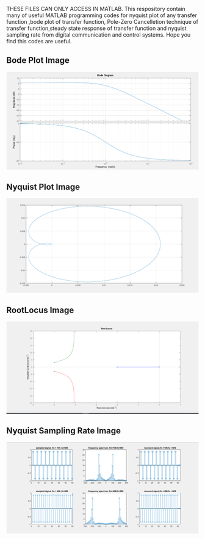 THESE FILES CAN ONLY ACCESS IN MATLAB.
This respository contain many of useful MATLAB programming codes for nyquist plot of any transfer function ,bode plot of transfer function,
Pole-Zero Cancelletion technique of transfer function,steady state response of transfer function and nyquist sampling rate from digital
communication and control systems.
Hope you find this codes are useful. 

## Bode Plot Image
![](/images/Bode_img.png)

## Nyquist Plot Image
![](/images/nyquist_img.png)

## RootLocus Image
![](/images/Rootlocus.png)

## Nyquist Sampling Rate Image
![](/images/sampling_rate.png)
